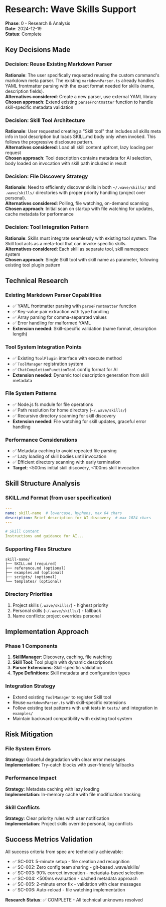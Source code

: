 # Research: Wave Skills Support

**Phase**: 0 - Research & Analysis  
**Date**: 2024-12-19  
**Status**: Complete

## Key Decisions Made

### Decision: Reuse Existing Markdown Parser
**Rationale**: The user specifically requested reusing the custom command's markdown meta parser. The existing `markdownParser.ts` already handles YAML frontmatter parsing with the exact format needed for skills (name, description fields).  
**Alternatives considered**: Create a new parser, use external YAML library  
**Chosen approach**: Extend existing `parseFrontmatter` function to handle skill-specific metadata validation

### Decision: Skill Tool Architecture
**Rationale**: User requested creating a "Skill tool" that includes all skills meta info in tool description but loads SKILL.md body only when invoked. This follows the progressive disclosure pattern.  
**Alternatives considered**: Load all skill content upfront, lazy loading per request  
**Chosen approach**: Tool description contains metadata for AI selection, body loaded on invocation with skill path included in result

### Decision: File Discovery Strategy
**Rationale**: Need to efficiently discover skills in both `~/.wave/skills/` and `.wave/skills/` directories with proper priority handling (project over personal).  
**Alternatives considered**: Polling, file watching, on-demand scanning  
**Chosen approach**: Initial scan on startup with file watching for updates, cache metadata for performance

### Decision: Tool Integration Pattern
**Rationale**: Skills must integrate seamlessly with existing tool system. The Skill tool acts as a meta-tool that can invoke specific skills.  
**Alternatives considered**: Each skill as separate tool, skill namespace system  
**Chosen approach**: Single Skill tool with skill name as parameter, following existing tool plugin pattern

## Technical Research

### Existing Markdown Parser Capabilities
- ✅ YAML frontmatter parsing with `parseFrontmatter` function
- ✅ Key-value pair extraction with type handling
- ✅ Array parsing for comma-separated values
- ✅ Error handling for malformed YAML
- **Extension needed**: Skill-specific validation (name format, description length)

### Tool System Integration Points
- ✅ Existing `ToolPlugin` interface with execute method
- ✅ `ToolManager` registration system
- ✅ `ChatCompletionFunctionTool` config format for AI
- **Extension needed**: Dynamic tool description generation from skill metadata

### File System Patterns
- ✅ Node.js fs module for file operations
- ✅ Path resolution for home directory (`~/.wave/skills/`)
- ✅ Recursive directory scanning for skill discovery
- **Extension needed**: File watching for skill updates, graceful error handling

### Performance Considerations
- ✅ Metadata caching to avoid repeated file parsing
- ✅ Lazy loading of skill bodies until invocation
- ✅ Efficient directory scanning with early termination
- **Target**: <500ms initial skill discovery, <100ms skill invocation

## Skill Structure Analysis

### SKILL.md Format (from user specification)
```yaml
---
name: skill-name  # lowercase, hyphens, max 64 chars
description: Brief description for AI discovery  # max 1024 chars
---

# Skill Content
Instructions and guidance for AI...
```

### Supporting Files Structure
```
skill-name/
├── SKILL.md (required)
├── reference.md (optional)
├── examples.md (optional)
├── scripts/ (optional)
└── templates/ (optional)
```

### Directory Priorities
1. Project skills (`.wave/skills/`) - highest priority
2. Personal skills (`~/.wave/skills/`) - fallback
3. Name conflicts: project overrides personal

## Implementation Approach

### Phase 1 Components
1. **SkillManager**: Discovery, caching, file watching
2. **Skill Tool**: Tool plugin with dynamic descriptions
3. **Parser Extensions**: Skill-specific validation
4. **Type Definitions**: Skill metadata and configuration types

### Integration Strategy
- Extend existing `ToolManager` to register Skill tool
- Reuse `markdownParser.ts` with skill-specific extensions
- Follow existing test patterns with unit tests in `tests/` and integration in `examples/`
- Maintain backward compatibility with existing tool system

## Risk Mitigation

### File System Errors
**Strategy**: Graceful degradation with clear error messages  
**Implementation**: Try-catch blocks with user-friendly fallbacks

### Performance Impact
**Strategy**: Metadata caching with lazy loading  
**Implementation**: In-memory cache with file modification tracking

### Skill Conflicts
**Strategy**: Clear priority rules with user notification  
**Implementation**: Project skills override personal, log conflicts

## Success Metrics Validation

All success criteria from spec are technically achievable:
- ✅ SC-001: 5-minute setup - file creation and recognition
- ✅ SC-002: Zero config team sharing - git-based .wave/skills/
- ✅ SC-003: 90% correct invocation - metadata-based selection
- ✅ SC-004: <500ms evaluation - cached metadata approach
- ✅ SC-005: 2-minute error fix - validation with clear messages
- ✅ SC-006: Auto-reload - file watching implementation

**Research Status**: ✅ COMPLETE - All technical unknowns resolved